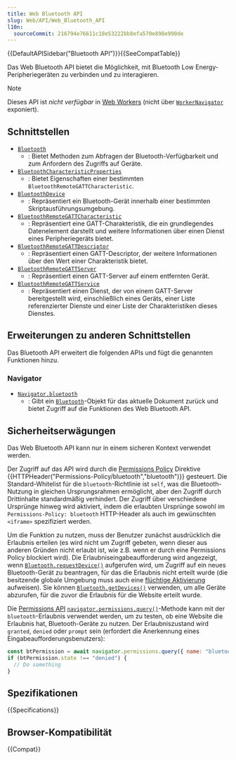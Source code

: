 ```yaml
---
title: Web Bluetooth API
slug: Web/API/Web_Bluetooth_API
l10n:
  sourceCommit: 216794e76611c18e53222bb8efa570e898e990de
---
```


{{DefaultAPISidebar("Bluetooth API")}}{{SeeCompatTable}}

Das Web Bluetooth API bietet die Möglichkeit, mit Bluetooth Low Energy-Peripheriegeräten zu verbinden und zu interagieren.

> [!NOTE]
> Dieses API ist _nicht verfügbar_ in [Web Workers](/de/docs/Web/API/Web_Workers_API) (nicht über [`WorkerNavigator`](/de/docs/Web/API/WorkerNavigator) exponiert).

## Schnittstellen

- [`Bluetooth`](/de/docs/Web/API/Bluetooth)
  - : Bietet Methoden zum Abfragen der Bluetooth-Verfügbarkeit und zum Anfordern des Zugriffs auf Geräte.
- [`BluetoothCharacteristicProperties`](/de/docs/Web/API/BluetoothCharacteristicProperties)
  - : Bietet Eigenschaften einer bestimmten `BluetoothRemoteGATTCharacteristic`.
- [`BluetoothDevice`](/de/docs/Web/API/BluetoothDevice)
  - : Repräsentiert ein Bluetooth-Gerät innerhalb einer bestimmten Skriptausführungsumgebung.
- [`BluetoothRemoteGATTCharacteristic`](/de/docs/Web/API/BluetoothRemoteGATTCharacteristic)
  - : Repräsentiert eine GATT-Charakteristik, die ein grundlegendes Datenelement darstellt und weitere Informationen über einen Dienst eines Peripheriegeräts bietet.
- [`BluetoothRemoteGATTDescriptor`](/de/docs/Web/API/BluetoothRemoteGATTDescriptor)
  - : Repräsentiert einen GATT-Descriptor, der weitere Informationen über den Wert einer Charakteristik bietet.
- [`BluetoothRemoteGATTServer`](/de/docs/Web/API/BluetoothRemoteGATTServer)
  - : Repräsentiert einen GATT-Server auf einem entfernten Gerät.
- [`BluetoothRemoteGATTService`](/de/docs/Web/API/BluetoothRemoteGATTService)
  - : Repräsentiert einen Dienst, der von einem GATT-Server bereitgestellt wird, einschließlich eines Geräts, einer Liste referenzierter Dienste und einer Liste der Charakteristiken dieses Dienstes.

## Erweiterungen zu anderen Schnittstellen

Das Bluetooth API erweitert die folgenden APIs und fügt die genannten Funktionen hinzu.

### Navigator

- [`Navigator.bluetooth`](/de/docs/Web/API/Navigator/bluetooth)
  - : Gibt ein [`Bluetooth`](/de/docs/Web/API/Bluetooth)-Objekt für das aktuelle Dokument zurück und bietet Zugriff auf die Funktionen des Web Bluetooth API.

## Sicherheitserwägungen

Das Web Bluetooth API kann nur in einem sicheren Kontext verwendet werden.

Der Zugriff auf das API wird durch die [Permissions Policy](/de/docs/Web/HTTP/Permissions_Policy) Direktive {{HTTPHeader("Permissions-Policy/bluetooth","bluetooth")}} gesteuert.
Die Standard-Whitelist für die `bluetooth`-Richtlinie ist `self`, was die Bluetooth-Nutzung in gleichen Ursprungsrahmen ermöglicht, aber den Zugriff durch Drittinhalte standardmäßig verhindert.
Der Zugriff über verschiedene Ursprünge hinweg wird aktiviert, indem die erlaubten Ursprünge sowohl im `Permissions-Policy: bluetooth` HTTP-Header als auch im gewünschten `<iframe>` spezifiziert werden.

Um die Funktion zu nutzen, muss der Benutzer zunächst ausdrücklich die Erlaubnis erteilen (es wird nicht um Zugriff gebeten, wenn dieser aus anderen Gründen nicht erlaubt ist, wie z.B. wenn er durch eine Permissions Policy blockiert wird).
Die Erlaubniseingabeaufforderung wird angezeigt, wenn [`Bluetooth.requestDevice()`](/de/docs/Web/API/Bluetooth/requestDevice) aufgerufen wird, um Zugriff auf ein neues Bluetooth-Gerät zu beantragen, für das die Erlaubnis nicht erteilt wurde (die besitzende globale Umgebung muss auch eine [flüchtige Aktivierung](/de/docs/Glossary/transient_activation) aufweisen).
Sie können [`Bluetooth.getDevices()`](/de/docs/Web/API/Bluetooth/getDevices) verwenden, um alle Geräte abzurufen, für die zuvor die Erlaubnis für die Website erteilt wurde.

Die [Permissions API](/de/docs/Web/API/Permissions_API) [`navigator.permissions.query()`](/de/docs/Web/API/Permissions/query)-Methode kann mit der `bluetooth`-Erlaubnis verwendet werden, um zu testen, ob eine Website die Erlaubnis hat, Bluetooth-Geräte zu nutzen.
Der Erlaubniszustand wird `granted`, `denied` oder `prompt` sein (erfordert die Anerkennung eines Eingabeaufforderungsbenutzers):

```js
const btPermission = await navigator.permissions.query({ name: "bluetooth" });
if (btPermission.state !== "denied") {
  // Do something
}
```

<!-- Der untenstehende Abschnitt ist spezifikationsgemäß korrekt, aber zum Zeitpunkt des Schreibens nicht implementiert: https://github.com/WebBluetoothCG/web-bluetooth/issues/620#issuecomment-1986689299.
-->
<!--
Sie können auch `query()` verwenden, um direkt Geräte abzurufen, für die zuvor die Erlaubnis für die Website erteilt wurde.
Zum Beispiel gibt der folgende Code (modifiziert aus dem Beispiel in der Spezifikation) das zuletzt benutzte Bluetooth-Gerät zurück, für das der Benutzer die Erlaubnis erteilt hat:

```js
const btPermission = await navigator.permissions.query({
  name: "bluetooth",
  deviceId: sessionStorage.lastDevice,
});
if (result.devices.length == 1) {
  return result.devices[0];
} else {
  throw new DOMException("Lost permission", "NotFoundError");
}
```

Beachten Sie, dass die Optionen, die an `query()` für die `bluetooth`-Erlaubnis übergeben werden können, die gleichen sind wie die Optionen, die als Argumente an [`Bluetooth.requestDevice()`](/de/docs/Web/API/Bluetooth/requestDevice) übergeben werden können.
Das zurückgegebene {{jsxref("Promise")}} löst sich in ein `BluetoothPermissionResult` auf, ein erweitertes [`PermissionStatus`](/de/docs/Web/API/PermissionStatus)-Objekt, das ein Array der erlaubten Geräte in seiner `devices`-Eigenschaft zurückgibt.
-->

## Spezifikationen

{{Specifications}}

## Browser-Kompatibilität

{{Compat}}

